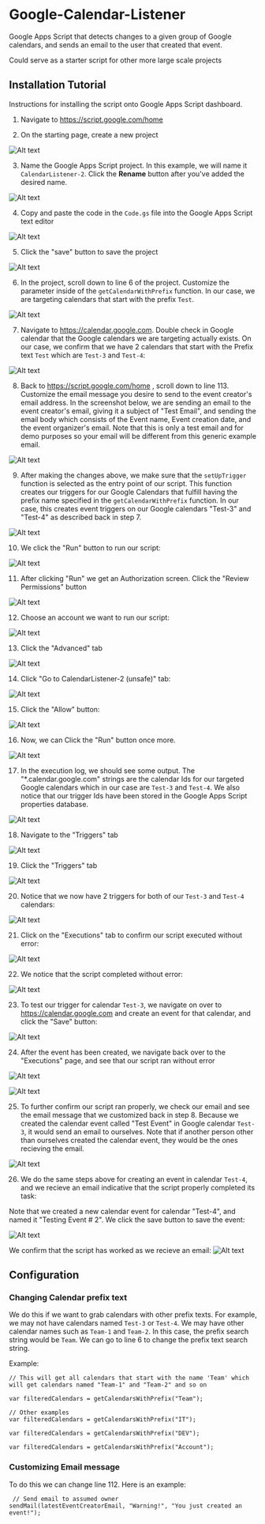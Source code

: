 # Google-Calendar-Listener
Google Apps Script that detects changes to a given group of Google calendars, and sends an email to the user that created that event. 

Could serve as a starter script for other more large scale projects

## Installation Tutorial
Instructions for installing the script onto Google Apps Script dashboard. 

1. Navigate to https://script.google.com/home


2. On the starting page, create a new project


![Alt text](images/image.png)

3. Name the Google Apps Script project. In this example, we will name it `CalendarListener-2`. Click the **Rename** button after you've added the desired name. 

![Alt text](images/image-1.png)

4. Copy and paste the code in the `Code.gs` file into the Google Apps Script text editor 

![Alt text](images/image-2.png)

5.  Click the "save" button to save the project

![Alt text](images/image-3.png)

6. In the project, scroll down to line 6 of the project. Customize the parameter inside of the `getCalendarWithPrefix` function. In our case, we are targeting calendars that start with the prefix `Test`. 

![Alt text](images/image-4.png)

7. Navigate to https://calendar.google.com. Double check in Google calendar that the Google calendars we are targeting actually exists. On our case, we confirm that we have 2 calendars that start with the Prefix text `Test` which are `Test-3` and `Test-4`: 

![Alt text](images/image-5.png)

8. Back to https://script.google.com/home , scroll down to line 113. Customize the email message you desire to send to the event creator's email address. In the screenshot below, we are sending an email to the event creator's email, giving it a subject of "Test Email", and sending the email body which consists of the Event name, Event creation date, and the event organizer's email. Note that this is only a test email and for demo purposes so your email will be different from this generic example email. 

![Alt text](images/image-6.png)


9. After making the changes above, we make sure that the `setUpTrigger` function is selected as the entry point of our script. This function creates our triggers for our Google Calendars that fulfill having the prefix name specified in the `getCalendarWithPrefix` function. In our case, this creates event triggers on our Google calendars "Test-3" and "Test-4" as described back in step 7. 

![Alt text](images/image-7.png)

10. We click the "Run" button to run our script: 

![Alt text](images/image-8.png)

11. After clicking "Run" we get an Authorization screen. Click the "Review Permissions" button

![Alt text](images/image-9.png)

12. Choose an account we want to run our script: 

![Alt text](images/image-10.png)

13. Click the "Advanced" tab

![Alt text](images/image-11.png)

14. Click "Go to CalendarListener-2 (unsafe)" tab: 

![Alt text](images/image-12.png)

15. Click the "Allow" button: 

![Alt text](images/image-13.png)

16. Now, we can Click the "Run" button once more. 

![Alt text](images/image-14.png)

17. In the execution log, we should see some output. The "*.calendar.google.com" strings are the calendar Ids for our targeted Google calendars which in our case are `Test-3` and `Test-4`. We also notice that our trigger Ids have been stored in the Google Apps Script properties database. 

![Alt text](images/image-15.png)

18. Navigate to the "Triggers" tab

![Alt text](images/image-16.png)

19. Click the "Triggers" tab

![Alt text](images/image-17.png)

20. Notice that we now have 2 triggers for both of our `Test-3` and `Test-4` calendars: 

![Alt text](images/image-18.png)

21. Click on the "Executions" tab to confirm our script executed without error: 

![Alt text](images/image-19.png)

22. We notice that the script completed without error: 

![Alt text](images/image-20.png)

23. To test our trigger for calendar `Test-3`, we navigate on over to https://calendar.google.com and create an event for that calendar, and click the "Save" button: 

![Alt text](images/image-21.png)

24. After the event has been created, we navigate back over to the "Executions" page, and see that our script ran without error

![Alt text](images/image-22.png)

![Alt text](images/image-23.png)

25. To further confirm our script ran properly, we check our email and see the email message that we customized back in step 8. Because we created the calendar event called "Test Event" in Google calendar `Test-3`, it would send an email to ourselves. Note that if another person other than ourselves created the calendar event, they would be the ones recieving the email. 

![Alt text](images/image-24.png)

26. We do the same steps above for creating an event in calendar `Test-4`, and we recieve an email indicative that the script properly completed its task: 

Note that we created a new calendar event for calendar "Test-4", and named it "Testing Event # 2". We click the save button to save the event: 

![Alt text](images/image-26.png)

We confirm that the script has worked as we recieve an email: 
![Alt text](images/image-25.png)


## Configuration 

### Changing Calendar prefix text
We do this if we want to grab calendars with other prefix texts. For example, we may not have calendars named `Test-3` or `Test-4`. We may have other calendar names such as `Team-1` and `Team-2`. In this case, the prefix search string would be `Team`. We can go to line 6 to change the prefix text search string. 


Example: 
```
// This will get all calendars that start with the name 'Team' which will get calendars named "Team-1" and "Team-2" and so on

var filteredCalendars = getCalendarsWithPrefix("Team");

// Other examples
var filteredCalendars = getCalendarsWithPrefix("IT");

var filteredCalendars = getCalendarsWithPrefix("DEV");

var filteredCalendars = getCalendarsWithPrefix("Account");
```

### Customizing Email message
To do this we can change line 112. Here is an example: 
```
 // Send email to assumed owner
sendMail(latestEventCreatorEmail, "Warning!", "You just created an event!"); 
```
